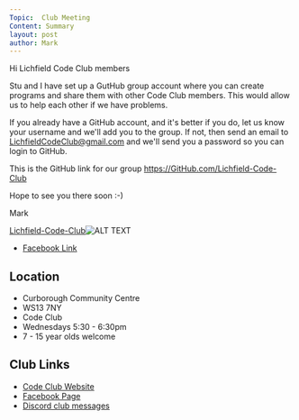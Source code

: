 ```yaml
---
Topic:  Club Meeting
Content: Summary
layout: post
author: Mark
---
```

Hi Lichfield Code Club members

Stu and I have set up a GutHub group account where you can create programs and share them with other  Code Club members. This would allow us to help each other if we have problems.

If you already have a GitHub account, and it's better if you do, let us know your username and we'll add you to the group. If not, then send an email to LichfieldCodeClub@gmail.com and we'll send you a password so you can login to GitHub.

This is the GitHub link  for our group https://GitHub.com/Lichfield-Code-Club

Hope to see you there soon :-)

Mark

[Lichfield-Code-Club](https://l.facebook.com/l.php?u=https%3A%2F%2Fgithub.com%2FLichfield-Code-Club&h=AT2YcBgVUOvILFIwoJlQolyeLhqDX87K8d7J7ZhfchYPEcDd_hRmnRjuzhkdFCh6rvMu6CFfxPVdO8Bto2nmgvoT5v1keVCYVksuLEA9rBxu4MKovsd4CWsB5UKHgsHO&s=1)![ALT TEXT](https://external.fbhx6-1.fna.fbcdn.net/emg1/v/t13/4865698139169778473?url=https%3A%2F%2Favatars1.githubusercontent.com%2Fu%2F69750400%3Fs%3D280%26v%3D4&fb_obo=1&utld=githubusercontent.com&stp=c0.5000x0.5000f_dst-emg0_p420x420_q75&ccb=13-1&oh=06_AbGYCLQ-2x2q9uMDWA4b-_X3mBjyYhCWEji1ts7gTFi4Eg&oe=65288F9F&_nc_sid=e609ca)

* [Facebook Link](https://www.facebook.com/1481985248595237/posts/3017688575024889/)

## Location

* Curborough Community Centre
* WS13 7NY
* Code Club
* Wednesdays 5:30 - 6:30pm
* 7 - 15 year olds welcome

## Club Links

* [Code Club Website](https://lichfield-code-club.github.io/)
* [Facebook Page](https://www.facebook.com/LichfieldCoders)
* [Discord club messages](https://discord.gg/szz6xGK)
